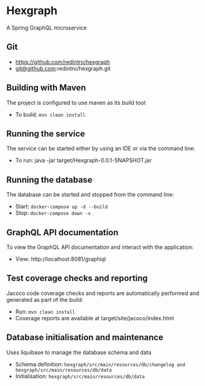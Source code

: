 # Hexgraph
A Spring GraphQL microservice

## Git
- https://github.com/redintro/hexgraph
- git@github.com:redintro/hexgraph.git

## Building with Maven
The project is configured to use maven as its build tool:
- To build: `mvn clean install`

## Running the service
The service can be started either by using an IDE or via the command line:
- To run: java -jar target/Hexgraph-0.0.1-SNAPSHOT.jar

## Running the database
The database can be started and stopped from the command line:
- Start: `docker-compose up -d --build`
- Stop: `docker-compose down -v`

## GraphQL API documentation
To view the GraphQL API documentation and interact with the application:
- View: http://localhost:8081/graphiql

## Test coverage checks and reporting
Jacoco code coverage checks and reports are automatically performed and generated as part of the build:
- Run: `mvn clean install`
- Coverage reports are available at target/site/jacoco/index.html

## Database initialisation and maintenance 
Uses liquibase to manage the database schema and data 
- Schema definition: `hexgraph/src/main/resources/db/changelog and hexgraph/src/main/resources/db/data`
- Initialisation: `hexgraph/src/main/resources/db/data`
